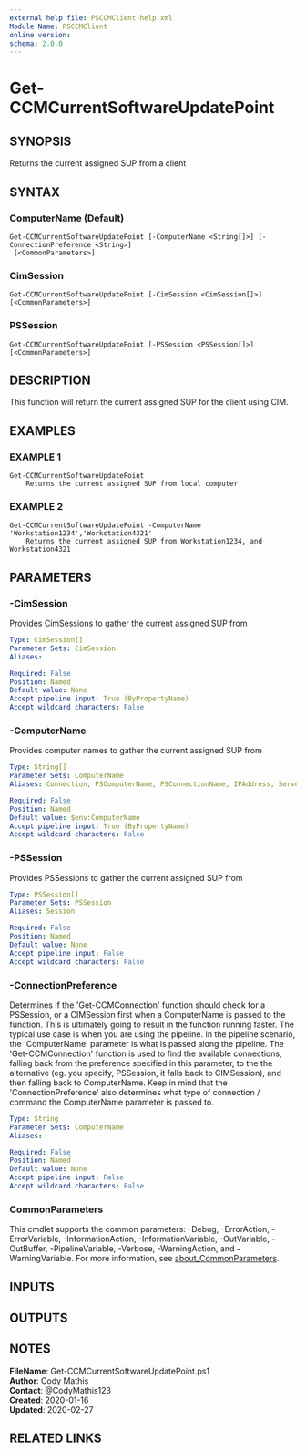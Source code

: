 ```yaml
---
external help file: PSCCMClient-help.xml
Module Name: PSCCMClient
online version:
schema: 2.0.0
---
```


# Get-CCMCurrentSoftwareUpdatePoint

## SYNOPSIS
Returns the current assigned SUP from a client

## SYNTAX

### ComputerName (Default)
```
Get-CCMCurrentSoftwareUpdatePoint [-ComputerName <String[]>] [-ConnectionPreference <String>]
 [<CommonParameters>]
```

### CimSession
```
Get-CCMCurrentSoftwareUpdatePoint [-CimSession <CimSession[]>] [<CommonParameters>]
```

### PSSession
```
Get-CCMCurrentSoftwareUpdatePoint [-PSSession <PSSession[]>] [<CommonParameters>]
```

## DESCRIPTION
This function will return the current assigned SUP for the client using CIM.

## EXAMPLES

### EXAMPLE 1
```
Get-CCMCurrentSoftwareUpdatePoint
    Returns the current assigned SUP from local computer
```

### EXAMPLE 2
```
Get-CCMCurrentSoftwareUpdatePoint -ComputerName 'Workstation1234','Workstation4321'
    Returns the current assigned SUP from Workstation1234, and Workstation4321
```

## PARAMETERS

### -CimSession
Provides CimSessions to gather the current assigned SUP from

```yaml
Type: CimSession[]
Parameter Sets: CimSession
Aliases:

Required: False
Position: Named
Default value: None
Accept pipeline input: True (ByPropertyName)
Accept wildcard characters: False
```

### -ComputerName
Provides computer names to gather the current assigned SUP from

```yaml
Type: String[]
Parameter Sets: ComputerName
Aliases: Connection, PSComputerName, PSConnectionName, IPAddress, ServerName, HostName, DNSHostName

Required: False
Position: Named
Default value: $env:ComputerName
Accept pipeline input: True (ByPropertyName)
Accept wildcard characters: False
```

### -PSSession
Provides PSSessions to gather the current assigned SUP from

```yaml
Type: PSSession[]
Parameter Sets: PSSession
Aliases: Session

Required: False
Position: Named
Default value: None
Accept pipeline input: False
Accept wildcard characters: False
```

### -ConnectionPreference
Determines if the 'Get-CCMConnection' function should check for a PSSession, or a CIMSession first when a ComputerName
is passed to the function.
This is ultimately going to result in the function running faster.
The typical use case is
when you are using the pipeline.
In the pipeline scenario, the 'ComputerName' parameter is what is passed along the 
pipeline.
The 'Get-CCMConnection' function is used to find the available connections, falling back from the preference
specified in this parameter, to the the alternative (eg.
you specify, PSSession, it falls back to CIMSession), and then 
falling back to ComputerName.
Keep in mind that the 'ConnectionPreference' also determines what type of connection / command
the ComputerName parameter is passed to.

```yaml
Type: String
Parameter Sets: ComputerName
Aliases:

Required: False
Position: Named
Default value: None
Accept pipeline input: False
Accept wildcard characters: False
```

### CommonParameters

This cmdlet supports the common parameters: -Debug, -ErrorAction, -ErrorVariable, -InformationAction, -InformationVariable, -OutVariable, -OutBuffer, -PipelineVariable, -Verbose, -WarningAction, and -WarningVariable. For more information, see [about_CommonParameters](http://go.microsoft.com/fwlink/?LinkID=113216).

## INPUTS

## OUTPUTS

## NOTES

**FileName**:    Get-CCMCurrentSoftwareUpdatePoint.ps1  
**Author**:      Cody Mathis  
**Contact**:     @CodyMathis123  
**Created**:     2020-01-16  
**Updated**:     2020-02-27  

## RELATED LINKS
